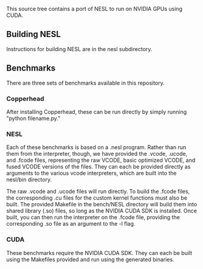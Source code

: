 This source tree contains a port of NESL to run on NVIDIA GPUs using CUDA.

## Building NESL

Instructions for building NESL are in the nesl subdirectory.

## Benchmarks
There are three sets of benchmarks available in this repository.

### Copperhead

After installing Copperhead, these can be run directly by simply running "python
filename.py."

### NESL

Each of these benchmarks is based on a .nesl program. Rather than run them from
the interpreter, though, we have provided the .vcode, .ucode, and .fcode files,
representing the raw VCODE, basic optimized VCODE, and fused VCODE versions of
the files. They can each be provided directly as arguments to the various vcode
interpreters, which are built into the nesl/bin directory.

The raw .vcode and .ucode files will run directly. To build the .fcode files,
the corresponding .cu files for the custom kernel functions must also be
built. The provided Makefile in the bench/NESL directory will build them into
shared library (.so) files, so long as the NVIDIA CUDA SDK is installed. Once
built, you can then run the interpreter on the .fcode file, providing the
corresponding .so file as an argument to the -l flag.

### CUDA

These benchmarks require the NVIDIA CUDA SDK. They can each be built using the
Makefiles provided and run using the generated binaries.
